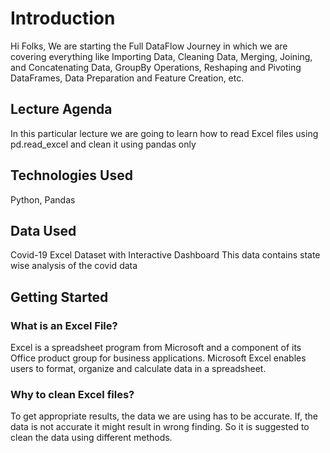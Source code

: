 # Introduction
Hi Folks, We are starting the Full DataFlow Journey in which we are covering everything like ​​Importing Data, Cleaning Data, Merging, Joining, and Concatenating Data, GroupBy Operations, Reshaping and Pivoting DataFrames, Data Preparation and Feature Creation, etc.


## Lecture Agenda
In this particular lecture we are going to learn how to read Excel files using pd.read_excel and clean it using pandas only

## Technologies Used
Python, Pandas

## Data Used
Covid-19 Excel Dataset with Interactive Dashboard This data contains state wise analysis of the covid data



## Getting Started
### What is an Excel File? 
Excel is a spreadsheet program from Microsoft and a component of its Office product group for business applications. Microsoft Excel enables users to format, organize and calculate data in a spreadsheet.

### Why to clean Excel files?
 To get appropriate results, the data we are using has to be accurate. If, the data is not accurate it might result in wrong finding. So it is suggested to clean the data using different methods.
